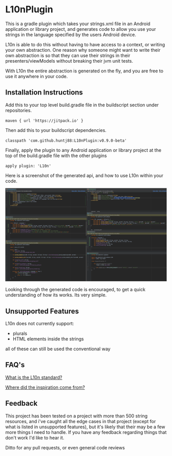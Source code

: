 # L10nPlugin

This is a gradle plugin which takes your strings.xml file in an Android application or library project,
and generates code to allow you use your strings in the language specified by the users Android device. 

L10n is able to do this without having to have access to a context, or writing your own abstraction. 
One reason why someone might want to write their own abstraction is so that they can use their strings 
in their presenters/viewModels without breaking their jvm unit tests.

With L10n the entire abstraction is generated on the fly, and you are free to use it anywhere in your code.



## Installation Instructions

Add this to your top level build.gradle file in the buildscript section under repositories.

`maven { url 'https://jitpack.io' }`


Then add this to your buildscript dependencies.

`classpath 'com.github.huntj88:L10nPlugin:v0.9.0-beta'`


Finally, apply the plugin to any Android application or library project at the top of the build.gradle file with the other plugins

`apply plugin: 'L10n'`

Here is a screenshot of the generated api, and how to use L10n within your code.

![generated code](https://raw.githubusercontent.com/huntj88/L10nPlugin/readme/images/generatedCodeAndUsage.png)

Looking through the generated code is encouraged, to get a quick understanding of how its works. Its very simple.


## Unsupported Features
L10n does not currently support:
- plurals
- HTML elements inside the strings

all of these can still be used the conventional way



## FAQ's
[What is the L10n standard?](https://blog.mozilla.org/l10n/2011/12/14/i18n-vs-l10n-whats-the-diff/)

[Where did the inspiration come from?](https://github.com/SwiftGen/SwiftGen#strings)



## Feedback
This project has been tested on a project with more than 500 string resources, and i've caught all the edge cases in that project (except for what is listed in
unsupported features), but it's likely that their may be a few more things I need to handle. If you have any feedback regarding things that don't work I'd like to hear it.

Ditto for any pull requests, or even general code reviews